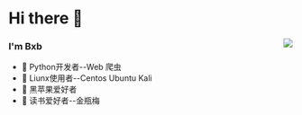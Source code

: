 
# Hi there 👋
<img align="right" src="https://github-readme-stats.vercel.app/api?username=LaoJiuGua&show_icons=true">

### I'm Bxb
- 🌱 Python开发者--Web 爬虫
- 🌱 Liunx使用者--Centos Ubuntu Kali
- 🌱 黑苹果爱好者
- 🌱 读书爱好者--金瓶梅
